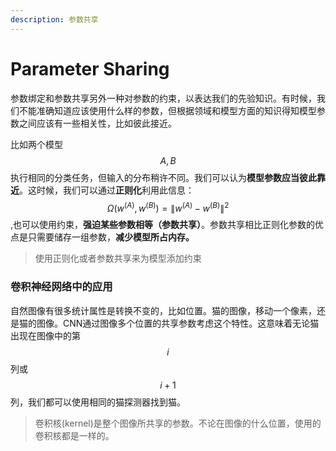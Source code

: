 ```yaml
---
description: 参数共享
---
```


# Parameter Sharing

参数绑定和参数共享另外一种对参数的约束，以表达我们的先验知识。有时候，我们不能准确知道应该使用什么样的参数，但根据领域和模型方面的知识得知模型参数之间应该有一些相关性，比如彼此接近。

比如两个模型$$A,B$$执行相同的分类任务，但输入的分布稍许不同。我们可以认为**模型参数应当彼此靠近**。这时候，我们可以通过**正则化**利用此信息：$$\Omega(w^{(A)}, w^{(B)}) = \lVert w^{(A)}- w^{(B)}\rVert^2$$,也可以使用约束，**强迫某些参数相等（参数共享）**。参数共享相比正则化参数的优点是只需要储存一组参数，**减少模型所占内存。**

> 使用正则化或者参数共享来为模型添加约束

### 卷积神经网络中的应用

自然图像有很多统计属性是转换不变的，比如位置。猫的图像，移动一个像素，还是猫的图像。CNN通过图像多个位置的共享参数考虑这个特性。这意味着无论猫出现在图像中的第$$i$$列或$$i+1$$列，我们都可以使用相同的猫探测器找到猫。

> 卷积核\(kernel\)是整个图像所共享的参数。不论在图像的什么位置，使用的卷积核都是一样的。



